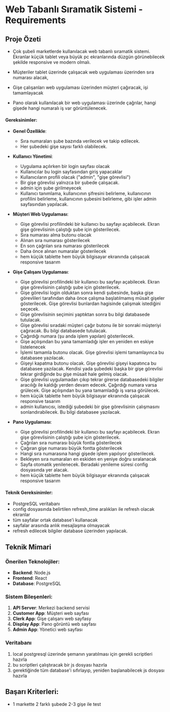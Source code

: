 # Web Tabanlı Sıramatik Sistemi - Requirements

## Proje Özeti
- Çok şubeli marketlerde kullanılacak web tabanlı sıramatik sistemi. Ekranlar küçük tablet veya büyük pc ekranlarında düzgün görünebilecek şekilde responsive ve modern olmalı.

- Müşteriler tablet üzerinde çalışacak web uygulaması üzerinden sıra numarası alacak,
- Gişe çalışanları web uygulaması üzerinden müşteri çağıracak, işi tamamlayacak
- Pano olarak kullanılacak bir web uygulaması üzerinde çağrılar, hangi gişede hangi numaralı iş var görüntülenecek.



#### Gereksinimler:
 
- **Genel Özellikle**:
  - Sıra numaraları şube bazında verilecek ve takip edilecek.
  - Her şubedeki gişe sayısı farklı olabilecek.
  
- **Kullanıcı Yönetimi**:
  - Uygulama açılırken bir login sayfası olacak
  - Kullanıcılar bu login sayfasından giriş yapacaklar
  - Kullanıcıların profili olacak ("admin", "gişe görevlisi")
  - Bir gişe görevlisi yalnızca bir şubede çalışacak.
  - admin için şube girilmeyecek
  - Kullanıcı tanımlama, kullanıcının şifresini belirleme, kullanıcının profilini belirleme, kullanıcının şubesini belirleme, gibi işler admin sayfasından yapılacak.

- **Müşteri Web Uygulaması**:
  - Gişe görevlisi profilindeki bir kullanıcı bu sayfayı açabilecek. Ekran gişe görevlisinin çalıştığı şube için gösterilecek.
  - Sıra numarası alma butonu olacak
  - Alınan sıra numarası gösterilecek
  - En son çağrılan sıra numarası gösterilecek
  - Daha önce alınan numaralar gösterilecek
  - hem küçük tablette hem büyük bilgisayar ekranında çalışacak responsive tasarım

- **Gişe Çalışanı Uygulaması**:
  - Gişe görevlisi profilindeki bir kullanıcı bu sayfayı açabilecek. Ekran gişe görevlisinin çalıştığı şube için gösterilecek.
  - Gişe görevlisi login olduktan sonra kendi şubesinde, başka gişe görevlileri tarafından daha önce çalışma başlatılmamış müsait gişeler gösterilecek. Gişe görevlisi bunlardan hagisinde çalışmak istediğini seçecek.
  - Gişe görevlisinin seçimini yaptıktan sonra bu bilgi databasede tutulacak.
  - Gişe görevlisi sıradaki müşteri çağır butonu ile bir sonraki müşteriyi çağıracak. Bu bilgi databasede tutulacak.
  - Çağırdığı numara (şu anda işlem yapılan) gösterilecek. 
  - Gişe açılışından bu yana tamamladığı işler en yeniden en eskiye listelenecek
  - İşlemi tamamla butonu olacak. Gişe görevlisi işlemi tamamlayınca bu databasee yazılacak. 
  - Gişeyi kapatma butonu olacak. Gişe görevlisi gişeyi kapatınca bu databasee yazılacak. Kendisi yada şubedeki başka bir gişe görevlisi tekrar girdiğinde bu gişe müsait hale gelmiş olacak.
  - Gişe görevlisi uygulamadan çıkıp tekrar girerse databasedeki bilgiler aracılığı ile kaldığı yerden devam edecek. Çağırdığı numara varsa grülecek. Gişe açılışından bu yana tamamladığı iş varsa görülecek.
  - hem küçük tablette hem büyük bilgisayar ekranında çalışacak responsive tasarım
  - admin kullanıcısı, istediği şubedeki bir gişe görevlisinin çalışmasını sonlandırabilecek. Bu bilgi databasee yazılacak. 

  
- **Pano Uygulaması**:
  - Gişe görevlisi profilindeki bir kullanıcı bu sayfayı açabilecek. Ekran gişe görevlisinin çalıştığı şube için gösterilecek.
  - Çağrılan sıra numarası büyük fontla gösterilecek
  - Çağıran gişe numarası büyük fontta gösterilecek
  - Hangi sıra numarasına hangi gişede işlem yapılıyor gösterilecek.
  - Bekleyen sıra numaraları en eskiden en yeniye doğru sıralanacak
  - Sayfa otomatik yenilenecek. Beradaki yenileme süresi config dosyasında yer alacak. 
  - hem küçük tablette hem büyük bilgisayar ekranında çalışacak responsive tasarım


#### Teknik Gereksinimler:
  - PostgreSQL veritabanı
  - config dosyasında belirtilen refresh_time aralıkları ile refresh olacak ekranlar
  - tüm sayfalar ortak database'i kullanacak
  - sayfalar arasında anlık mesajlaşma olmayacak
  - refresh edilecek bilgiler database üzerinden yapılacak.

## Teknik Mimari

### Önerilen Teknolojiler:
- **Backend**: Node.js
- **Frontend**: React
- **Database**: PostgreSQL

### Sistem Bileşenleri:
1. **API Server**: Merkezi backend servisi
2. **Customer App**: Müşteri web sayfası
3. **Clerk App**: Gişe çalışanı web sayfasy
4. **Display App**: Pano görüntü web sayfası
5. **Admin App**: Yönetici web sayfası

### Veritabanı ###
1. local postgresql üzerinde şemanın yaratılması için gerekli scriptleri hazırla
2. bu scriptleri çalıştıracak bir js dosyası hazırla
3. gerektiğinde tüm database'i sıfırlayıp, yeniden başlanabilecek js dosyası hazırla

## Başarı Kriterleri:
- 1 markette 2 farklı şubede  2-3 gişe ile test
